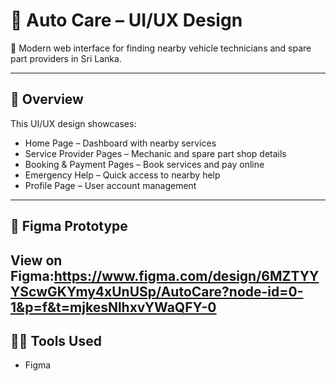 # 🚗 Auto Care – UI/UX Design

🎨 Modern web interface for finding nearby vehicle technicians and spare part providers in Sri Lanka.

---

## 📱 Overview

This UI/UX design showcases:

- Home Page – Dashboard with nearby services  
- Service Provider Pages – Mechanic and spare part shop details  
- Booking & Payment Pages – Book services and pay online  
- Emergency Help – Quick access to nearby help  
- Profile Page – User account management  

---

## 🔗 Figma Prototype

View on Figma:https://www.figma.com/design/6MZTYYYScwGKYmy4xUnUSp/AutoCare?node-id=0-1&p=f&t=mjkesNlhxvYWaQFY-0
---

## 👩‍🎨 Tools Used

- Figma
